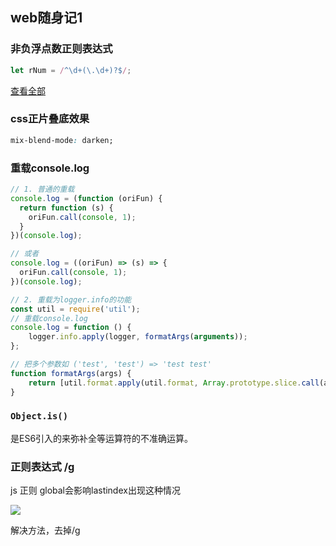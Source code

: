 ## web随身记1

### 非负浮点数正则表达式
```javaScript
let rNum = /^\d+(\.\d+)?$/;
```
[查看全部](http://lives.iteye.com/blog/1397939)

### css正片叠底效果
```css
mix-blend-mode: darken;  
```

### 重载console.log
```javaScript
// 1. 普通的重载
console.log = (function (oriFun) {
  return function (s) {
    oriFun.call(console, 1);
  }
})(console.log);

// 或者
console.log = ((oriFun) => (s) => {
  oriFun.call(console, 1);
})(console.log);

// 2. 重载为logger.info的功能
const util = require('util');
// 重载console.log
console.log = function () {
    logger.info.apply(logger, formatArgs(arguments));
};

// 把多个参数如 ('test', 'test') => 'test test'
function formatArgs(args) {
    return [util.format.apply(util.format, Array.prototype.slice.call(args))];
}
```

### `Object.is()`
是ES6引入的来弥补全等运算符的不准确运算。

### 正则表达式 /g
js 正则 global会影响lastindex出现这种情况  
  
![](https://i.loli.net/2018/04/09/5acace911f18f.jpg
)

解决方法，去掉/g
